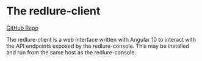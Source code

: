 # The redlure-client

[GitHub Repo](https://github.com/redlure/redlure-client)

The redlure-client is a web interface written with Angular 10 to interact with the API endpoints exposed by the redlure-console. This may be installed and run from the same host as the redlure-console.